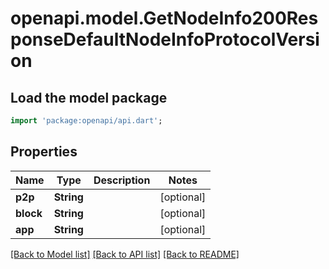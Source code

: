 # openapi.model.GetNodeInfo200ResponseDefaultNodeInfoProtocolVersion

## Load the model package
```dart
import 'package:openapi/api.dart';
```

## Properties
Name | Type | Description | Notes
------------ | ------------- | ------------- | -------------
**p2p** | **String** |  | [optional] 
**block** | **String** |  | [optional] 
**app** | **String** |  | [optional] 

[[Back to Model list]](../README.md#documentation-for-models) [[Back to API list]](../README.md#documentation-for-api-endpoints) [[Back to README]](../README.md)


